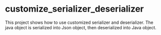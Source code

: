 
# customize_serializer_deserializer
This project shows how to use customized serializer and deserializer. The java object is serialized into Json object, then deserialized into Java object. 



